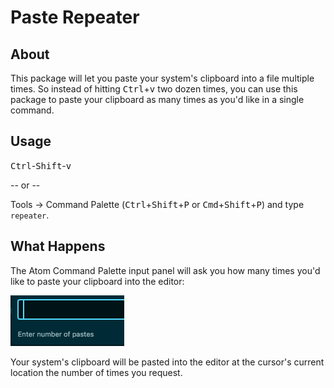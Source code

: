 # Paste Repeater

## About
  This package will let you paste your system's clipboard into a file multiple times. So instead of hitting <kbd>Ctrl</kbd>+<kbd>v</kbd> two dozen times, you can use this package to paste your clipboard as many times as you'd like in a single command.

## Usage
<kbd>Ctrl</kbd>-<kbd>Shift</kbd>-<kbd>v</kbd>

-- or --

Tools -> Command Palette (<kbd>Ctrl</kbd>+<kbd>Shift</kbd>+<kbd>P</kbd> or <kbd>Cmd</kbd>+<kbd>Shift</kbd>+<kbd>P</kbd>) and type `repeater`.  

## What Happens
The Atom Command Palette input panel will ask you how many times you'd like to paste your clipboard into the editor:

![input panel](input_panel.png)

Your system's clipboard will be pasted into the editor at the cursor's current location the number of times you request.

